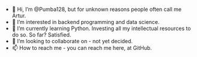 - 👋 Hi, I’m @Pumba128, but for unknown reasons people often call me Artur.
- 👀 I’m interested in backend programming and data science. 
- 🌱 I’m currently learning Python. Investing all my intellectual resources to do so. So far? Satisfied. 
- 💞️ I’m looking to collaborate on - not yet decided. 
- 📫 How to reach me - you can reach me here, at GitHub.

<!---
Pumba128/Pumba128 is a ✨ special ✨ repository because its `README.md` (this file) appears on your GitHub profile.
You can click the Preview link to take a look at your changes.
--->
